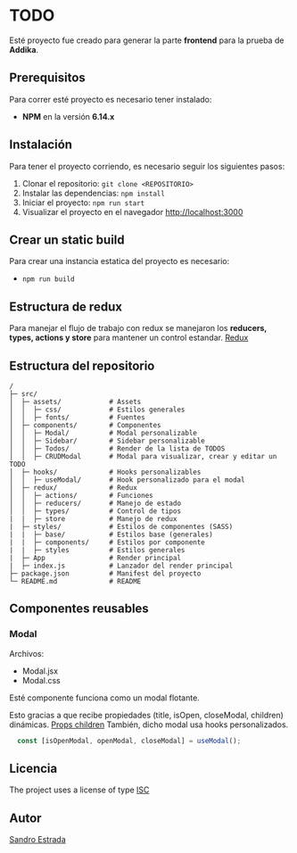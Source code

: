 # TODO

Esté proyecto fue creado para generar la parte **frontend** para la prueba de **Addika**.

## Prerequisitos

Para correr esté proyecto es necesario tener instalado:

- **NPM** en la versión **6.14.x**

## Instalación

Para tener el proyecto corriendo, es necesario seguir los siguientes pasos:

1. Clonar el repositorio: `git clone <REPOSITORIO>`
2. Instalar las dependencias: `npm install`
3. Iniciar el proyecto: `npm run start`
4. Visualizar el proyecto en el navegador <http://localhost:3000>

## Crear un static build

Para crear una instancia estatica del proyecto es necesario:

- `npm run build`

## Estructura de redux

Para manejar el flujo de trabajo con redux se manejaron los **reducers, types, actions y store** para mantener un control estandar.
[Redux](https://es.redux.js.org/docs/basico/acciones.html)

## Estructura del repositorio

```
/
├─ src/
│  ├─ assets/            # Assets
│  │  ├─ css/            # Estilos generales
│  │  ├─ fonts/          # Fuentes
│  ├─ components/        # Componentes
│  │  ├─ Modal/          # Modal personalizable
│  │  ├─ Sidebar/        # Sidebar personalizable
│  │  ├─ Todos/          # Render de la lista de TODOS
│  │  ├─ CRUDModal       # Modal para visualizar, crear y editar un TODO
│  ├─ hooks/             # Hooks personalizables
│  │  ├─ useModal/       # Hook personalizado para el modal
│  ├─ redux/             # Redux
│  │  ├─ actions/        # Funciones
│  │  ├─ reducers/       # Manejo de estado
│  │  ├─ types/          # Control de tipos
|  |  ├─ store           # Manejo de redux
|  ├─ styles/            # Estilos de componentes (SASS) 
|  |  ├─ base/           # Estilos base (generales)
|  |  ├─ components/     # Estilos por componente
|  |  ├─ styles          # Estilos generales
|  ├─ App                # Render principal
|  ├─ index.js           # Lanzador del render principal
├─ package.json          # Manifest del proyecto
└─ README.md             # README
```

## Componentes reusables

### Modal

Archivos:

- Modal.jsx
- Modal.css

Esté componente funciona como un modal flotante.

Esto gracias a que recibe propiedades (title, isOpen, closeModal, children) dinámicas.
[Props children](https://codeburst.io/a-quick-intro-to-reacts-props-children-cb3d2fce4891)
También, dicho modal usa hooks personalizados.

```javascript
  const [isOpenModal, openModal, closeModal] = useModal(); 
```

## Licencia

The project uses a license of type [ISC](https://opensource.org/licenses/ISC)

## Autor

[Sandro Estrada](https://www.linkedin.com/in/sandro-estrada-elizondo-1b5411171/)
